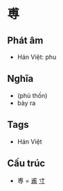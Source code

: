 # 尃

## Phát âm
* Hán Việt: phu

## Nghĩa
* (phủ thốn)
* bày ra

## Tags
* Hán Việt

## Cấu trúc
* 尃 = [甫](甫.md) [寸](寸.md)

<script>window.HANZI_FIELD='尃';</script>
